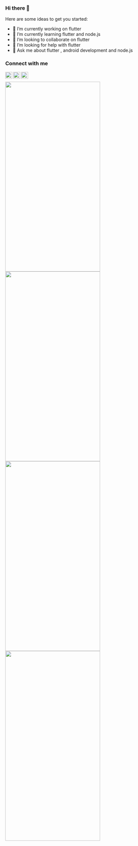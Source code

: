 ### Hi there 👋



Here are some ideas to get you started:

- 🔭 I’m currently working on flutter
- 🌱 I’m currently learning flutter and node.js
- 👯 I’m looking to collaborate on flutter
- 🤔 I’m looking for help with flutter
- 💬 Ask me about flutter , android development and node.js


### Connect with me 

<a href="https://twitter.com/awwit_k">
  <img align="left" alt="Amit Kumar| Twitter" width="22px" src="https://raw.githubusercontent.com/peterthehan/peterthehan/master/assets/twitter.svg" />
</a>
<a href="https://stackoverflow.com/users/14557669/amit-kumarl">
  <img align="left" alt="Amit Kumar| Twitter" width="22px" src="https://user-images.githubusercontent.com/65785786/108029672-def31080-7053-11eb-8043-0b845acab888.png" />
</a>
<a href="https://www.instagram.com/amiitt_k/">
  <img align="left" alt="Amit Kumar| Twitter" width="22px" src="https://user-images.githubusercontent.com/65785786/108032069-e61c1d80-7057-11eb-85ed-612cc0a731d5.png" />
</a>



<br />
<p float="left">
<img src="https://drive.google.com/uc?export=view&id=16w2ANX9i8XE-vrJwC0MptnkWcevnq-8X" width="300" height="600" />
<img src="https://user-images.githubusercontent.com/65785786/109552487-d5f44b80-7af7-11eb-8ae3-1615f59c4cb8.gif" width="300" height="600"/>
  <img src="https://user-images.githubusercontent.com/65785786/109553642-46e83300-7af9-11eb-8586-50294b06dc73.gif" width="300" height="600" />
  <img src="https://drive.google.com/file/d/16uOxo7fLt7TPSGC8Mhqa-dsnMeXoVBUS/view?usp=drivesdk" width="300" height="600" />
  
  
</p>
